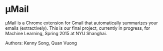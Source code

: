 # μMail

μMail is a Chrome extension for Gmail that automatically summarizes your emails (extractively). This is our final project, currently in progress, for Machine Learning, Spring 2015 at NYU Shanghai.

Authors: Kenny Song, Quan Vuong